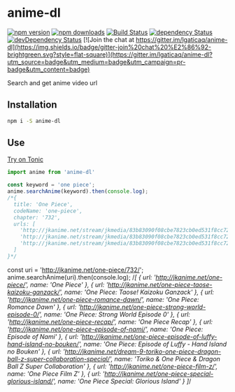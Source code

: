 # anime-dl

[![npm version](https://img.shields.io/npm/v/anime-dl.svg?style=flat-square)](https://www.npmjs.com/package/anime-dl)
[![npm downloads](https://img.shields.io/npm/dm/anime-dl.svg?style=flat-square)](https://www.npmjs.com/package/anime-dl)
[![Build Status](https://img.shields.io/travis/lgaticaq/anime-dl.svg?style=flat-square)](https://travis-ci.org/lgaticaq/anime-dl)
[![dependency Status](https://img.shields.io/david/lgaticaq/anime-dl.svg?style=flat-square)](https://david-dm.org/lgaticaq/anime-dl#info=dependencies)
[![devDependency Status](https://img.shields.io/david/dev/lgaticaq/anime-dl.svg?style=flat-square)](https://david-dm.org/lgaticaq/anime-dl#info=devDependencies)
[![Join the chat at https://gitter.im/lgaticaq/anime-dl](https://img.shields.io/badge/gitter-join%20chat%20%E2%86%92-brightgreen.svg?style=flat-square)](https://gitter.im/lgaticaq/anime-dl?utm_source=badge&utm_medium=badge&utm_campaign=pr-badge&utm_content=badge)

Search and get anime video url

## Installation

```bash
npm i -S anime-dl
```

## Use

[Try on Tonic](https://tonicdev.com/npm/anime-dl)
```js
import anime from 'anime-dl'

const keyword = 'one piece';
anime.searchAnime(keyword).then(console.log);
/*{
  title: 'One Piece',
  codeName: 'one-piece',
  chapter: '732',
  urls: [
    'http://jkanime.net/stream/jkmedia/83b83090f08cbe7823cb0ed531f8cc72/0f40333b749a2a6d1bc5706accd73329/1/1de4451f8844a9c171830d25ff1cebbb/',
    'http://jkanime.net/stream/jkmedia/83b83090f08cbe7823cb0ed531f8cc72/4f501d26373b56e0fe0351c1a6154bd4/1/1de4451f8844a9c171830d25ff1cebbb/',
    'http://jkanime.net/stream/jkmedia/83b83090f08cbe7823cb0ed531f8cc72/ea38fc252cc488c0c1149875b8694f87/1/1de4451f8844a9c171830d25ff1cebbb/'
  ]
}*/
```

const uri = 'http://jkanime.net/one-piece/732/';
anime.searchAnime(uri).then(console.log);
/*[
  { url: 'http://jkanime.net/one-piece/', name: 'One Piece' },
  { url: 'http://jkanime.net/one-piece-taose-kaizoku-ganzack/', name: 'One Piece: Taose! Kaizoku Ganzack' },
  { url: 'http://jkanime.net/one-piece-romance-dawn/', name: 'One Piece: Romance Dawn' },
  { url: 'http://jkanime.net/one-piece-strong-world-episode-0/', name: 'One Piece: Strong World Episode 0' },
  { url: 'http://jkanime.net/one-piece-recap/', name: 'One Piece Recap' },
  { url: 'http://jkanime.net/one-piece-episode-of-nami/', name: 'One Piece: Episode of Nami' },
  { url: 'http://jkanime.net/one-piece-episode-of-luffy-hand-island-no-bouken/', name: 'One Piece: Episode of Luffy - Hand Island no Bouken' },
  { url: 'http://jkanime.net/dream-9-toriko-one-piece-dragon-ball-z-super-collaboration-special/', name: 'Toriko & One Piece & Dragon Ball Z Super Collaboration' },
  { url: 'http://jkanime.net/one-piece-film-z/', name: 'One Piece Film Z' },
  { url: 'http://jkanime.net/one-piece-special-glorious-island/', name: 'One Piece Special: Glorious Island' }
]*/
```
